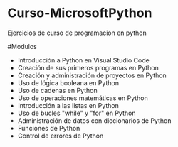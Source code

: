 # Curso-MicrosoftPython
Ejercicios de curso de programación en python


#Modulos
- Introducción a Python en Visual Studio Code
- Creación de sus primeros programas en Python
- Creación y administración de proyectos en Python
- Uso de lógica booleana en Python
- Uso de cadenas en Python
- Uso de operaciones matemáticas en Python
- Introducción a las listas en Python
- Uso de bucles "while" y "for" en Python
- Administración de datos con diccionarios de Python
- Funciones de Python
- Control de errores de Python